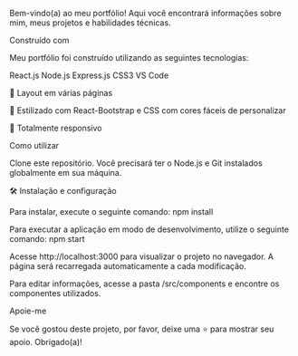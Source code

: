 Bem-vindo(a) ao meu portfólio! Aqui você encontrará informações sobre mim, meus projetos e habilidades técnicas.

Construído com

Meu portfólio foi construído utilizando as seguintes tecnologias:

React.js Node.js Express.js CSS3 VS Code

📖 Layout em várias páginas

🎨 Estilizado com React-Bootstrap e CSS com cores fáceis de personalizar

📱 Totalmente responsivo

Como utilizar

Clone este repositório. Você precisará ter o Node.js e Git instalados globalmente em sua máquina.

🛠 Instalação e configuração

Para instalar, execute o seguinte comando: npm install

Para executar a aplicação em modo de desenvolvimento, utilize o seguinte comando: npm start

Acesse http://localhost:3000 para visualizar o projeto no navegador. A página será recarregada automaticamente a cada modificação.

Para editar informações, acesse a pasta /src/components e encontre os componentes utilizados.

Apoie-me

Se você gostou deste projeto, por favor, deixe uma ⭐ para mostrar seu apoio. Obrigado(a)!